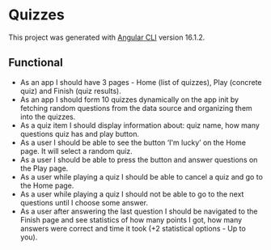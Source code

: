 # Quizzes

This project was generated with [Angular CLI](https://github.com/angular/angular-cli) version 16.1.2.

## Functional

- As an app I should have 3 pages - Home (list of quizzes), Play (concrete quiz) and Finish (quiz results).
- As an app I should form 10 quizzes dynamically on the app init by fetching random questions from the data source and organizing them into the quizzes.
- As a quiz item I should display information about: quiz name, how many questions quiz has and play button.
- As a user I should be able to see the button ‘I'm lucky’ on the Home page. It will select a random quiz.
- As a user I should be able to press the button and answer questions on the Play page.
- As a user while playing a quiz I should be able to cancel a quiz and go to the Home page.
- As a user while playing a quiz I should not be able to go to the next questions until I choose some answer.
- As a user after answering the last question I should be navigated to the Finish page and see statistics of how many points I got, how many answers were correct and time it took (+2 statistical options - Up to you).
